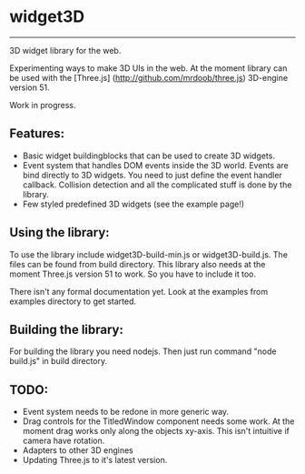 widget3D
=======
-------

3D widget library for the web.

Experimenting ways to make 3D UIs in the web. At the moment library can be used with the [Three.js] (http://github.com/mrdoob/three.js) 3D-engine version 51.

Work in progress.

Features:
-------
* Basic widget buildingblocks that can be used to create 3D widgets.
* Event system that handles DOM events inside the 3D world. Events are bind directly to 3D widgets.
You need to just define the event handler callback. Collision detection and all the complicated stuff is done by the library.
* Few styled predefined 3D widgets (see the example page!)


Using the library:
-------

To use the library include widget3D-build-min.js or widget3D-build.js. The files can be found from build directory.
This library also needs at the moment Three.js version 51 to work. So you have to include it too.

There isn't any formal documentation yet. Look at the examples from examples directory to get started.

Building the library:
-------

For building the library you need nodejs. Then just run command "node build.js" in build directory.

TODO:
-------
* Event system needs to be redone in more generic way.
* Drag controls for the TitledWindow component needs some work. At the moment drag works only along the objects xy-axis.
This isn't intuitive if camera have rotation.
* Adapters to other 3D engines
* Updating Three.js to it's latest version.